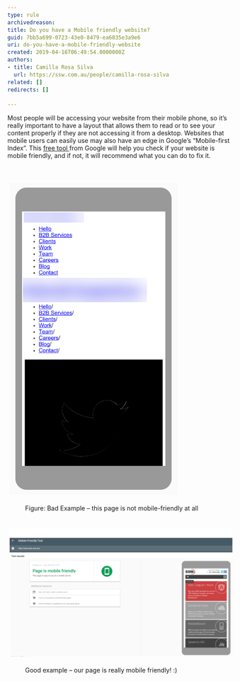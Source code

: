 ```yaml
---
type: rule
archivedreason: 
title: Do you have a Mobile friendly website?
guid: 7bb5a699-0723-43e0-8479-ea6035e3a9e6
uri: do-you-have-a-mobile-friendly-website
created: 2019-04-16T06:49:54.0000000Z
authors:
- title: Camilla Rosa Silva
  url: https://ssw.com.au/people/camilla-rosa-silva
related: []
redirects: []

---
```



Most people will be accessing your website from their mobile phone, so it’s really important to have a layout that allows them to read or to see your content properly if they are not accessing it from a desktop. Websites that mobile users can easily use may also have an edge in Google’s “Mobile-first Index”. This <a href="https://search.google.com/test/mobile-friendly">free tool </a>from Google will help you check if your website is mobile friendly, and if not, it will recommend what you can do to fix it.<br>
<br><excerpt class='endintro'></excerpt><br>
<dl class="ssw15-rteElement-ImageArea">​​​<img src="not mobile friendly.png" alt="not mobile friendly.png" style="margin:5px;" /></dl><dd class="ssw15-rteElement-FigureBad">​Figure: ​​Bad Example – this page is not mobile-friendly at all</dd><dl class="ssw15-rteElement-ImageArea"><br><img src="mobile friendly.png" alt="mobile friendly.png" style="margin:5px;width:808px;" /></dl><dd class="ssw15-rteElement-FigureGood">Good example – our page is really mobile friendly! :)​<br></dd>


